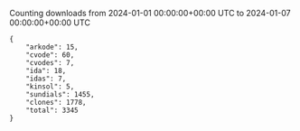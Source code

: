 
Counting downloads from 2024-01-01 00:00:00+00:00 UTC to 2024-01-07 00:00:00+00:00 UTC

```
{
    "arkode": 15,
    "cvode": 60,
    "cvodes": 7,
    "ida": 18,
    "idas": 7,
    "kinsol": 5,
    "sundials": 1455,
    "clones": 1778,
    "total": 3345
}
```
